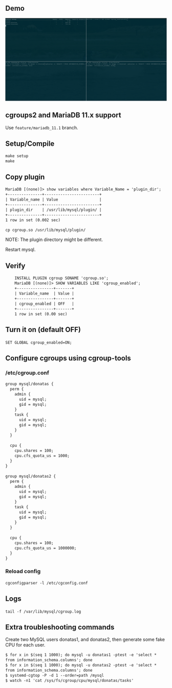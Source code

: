 ## Demo

![](/mariadb-cgroup-plugin.gif)

## cgroups2 and MariaDB 11.x support

Use `feature/mariadb_11.1` branch.

## Setup/Compile

```
make setup
make
```

## Copy plugin

```
MariaDB [(none)]> show variables where Variable_Name = 'plugin_dir';
+---------------+------------------------+
| Variable_name | Value                  |
+---------------+------------------------+
| plugin_dir    | /usr/lib/mysql/plugin/ |
+---------------+------------------------+
1 row in set (0.002 sec)
```

`cp cgroup.so /usr/lib/mysql/plugin/`

NOTE: The plugin directory might be different.

Restart mysql.

## Verify

```
    INSTALL PLUGIN cgroup SONAME 'cgroup.so';
    MariaDB [(none)]> SHOW VARIABLES LIKE 'cgroup_enabled';
    +----------------+-------+
    | Variable_name  | Value |
    +----------------+-------+
    | cgroup_enabled | OFF   |
    +----------------+-------+
    1 row in set (0.00 sec)
```

## Turn it on (default OFF)

`SET GLOBAL cgroup_enabled=ON;`

## Configure cgroups using cgroup-tools

### /etc/cgroup.conf

```
group mysql/donatas {
  perm {
    admin {
      uid = mysql;
      gid = mysql;
    }
    task {
      uid = mysql;
      gid = mysql;
    }
  }

  cpu { 
    cpu.shares = 100;
    cpu.cfs_quota_us = 1000;
  }
}
    
group mysql/donatas2 {
  perm {
    admin {
      uid = mysql;
      gid = mysql;
    }
    task {
      uid = mysql;
      gid = mysql;
    }
  }

  cpu {
    cpu.shares = 100;
    cpu.cfs_quota_us = 1000000;
  }
}
```

### Reload config

`cgconfigparser -l /etc/cgconfig.conf`

## Logs

`tail -f /var/lib/mysql/cgroup.log`

## Extra troubleshooting commands

Create two MySQL users donatas1, and donatas2, then generate some fake CPU for each user.

```
$ for x in $(seq 1 1000); do mysql -u donatas1 -ptest -e 'select * from information_schema.columns'; done
$ for x in $(seq 1 1000); do mysql -u donatas2 -ptest -e 'select * from information_schema.columns'; done
$ systemd-cgtop -P -d 1 --order=path /mysql
$ watch -n1 'cat /sys/fs/cgroup/cpu/mysql/donatas/tasks'
```
